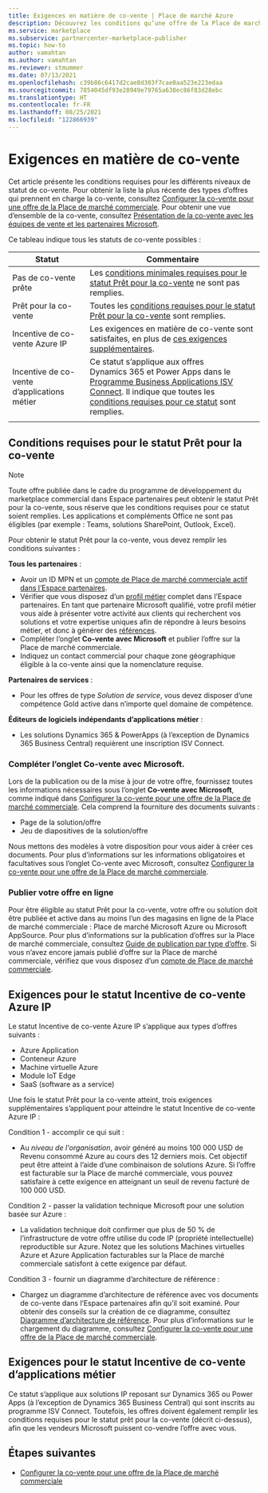 ```yaml
---
title: Exigences en matière de co-vente | Place de marché Azure
description: Découvrez les conditions qu’une offre de la Place de marché commerciale Microsoft doit remplir pour être éligible au statut « Prête pour la co-vente » ou « Incentive de co-vente ».
ms.service: marketplace
ms.subservice: partnercenter-marketplace-publisher
ms.topic: how-to
author: vamahtan
ms.author: vamahtan
ms.reviewer: stmummer
ms.date: 07/13/2021
ms.openlocfilehash: c39b86c6417d2cae8d303f7cae0aa523e223edaa
ms.sourcegitcommit: 7854045df93e28949e79765a638ec86f83d28ebc
ms.translationtype: HT
ms.contentlocale: fr-FR
ms.lasthandoff: 08/25/2021
ms.locfileid: "122866939"
---
```

# <a name="co-sell-requirements"></a>Exigences en matière de co-vente

Cet article présente les conditions requises pour les différents niveaux de statut de co-vente. Pour obtenir la liste la plus récente des types d’offres qui prennent en charge la co-vente, consultez [Configurer la co-vente pour une offre de la Place de marché commerciale](co-sell-configure.md). Pour obtenir une vue d’ensemble de la co-vente, consultez [Présentation de la co-vente avec les équipes de vente et les partenaires Microsoft](co-sell-overview.md).

Ce tableau indique tous les statuts de co-vente possibles :

| Statut | Commentaire |
| ------------ | ------------- |
| Pas de co-vente prête | Les [conditions minimales requises pour le statut Prêt pour la co-vente](#requirements-for-co-sell-ready-status) ne sont pas remplies. |
| Prêt pour la co-vente | Toutes les [conditions requises pour le statut Prêt pour la co-vente](#requirements-for-co-sell-ready-status) sont remplies. |
| Incentive de co-vente Azure IP | Les exigences en matière de co-vente sont satisfaites, en plus de [ces exigences supplémentaires](#requirements-for-azure-ip-co-sell-incentive-status). |
| Incentive de co-vente d’applications métier | Ce statut s’applique aux offres Dynamics 365 et Power Apps dans le [Programme Business Applications ISV Connect](business-applications-isv-program.md). Il indique que toutes les [conditions requises pour ce statut](#requirements-for-business-applications-co-sell-incentive-status) sont remplies. |
|||

## <a name="requirements-for-co-sell-ready-status"></a>Conditions requises pour le statut Prêt pour la co-vente

> [!NOTE]
> Toute offre publiée dans le cadre du programme de développement du marketplace commercial dans Espace partenaires peut obtenir le statut Prêt pour la co-vente, sous réserve que les conditions requises pour ce statut soient remplies. Les applications et compléments Office ne sont pas éligibles (par exemple : Teams, solutions SharePoint, Outlook, Excel).

Pour obtenir le statut Prêt pour la co-vente, vous devez remplir les conditions suivantes :

**Tous les partenaires** :

- Avoir un ID MPN et un [compte de Place de marché commerciale actif dans l’Espace partenaires](create-account.md).
- Vérifier que vous disposez d’un [profil métier](/partner-center/create-a-marketing-profile) complet dans l’Espace partenaires. En tant que partenaire Microsoft qualifié, votre profil métier vous aide à présenter votre activité aux clients qui recherchent vos solutions et votre expertise uniques afin de répondre à leurs besoins métier, et donc à générer des [références](/partner-center/referrals).
- Compléter l’onglet **Co-vente avec Microsoft** et publier l’offre sur la Place de marché commerciale.
- Indiquez un contact commercial pour chaque zone géographique éligible à la co-vente ainsi que la nomenclature requise.

**Partenaires de services** :

- Pour les offres de type _Solution de service_, vous devez disposer d’une compétence Gold active dans n’importe quel domaine de compétence.

**Éditeurs de logiciels indépendants d’applications métier** :

- Les solutions Dynamics 365 & PowerApps (à l’exception de Dynamics 365 Business Central) requièrent une inscription ISV Connect.

### <a name="complete-the-co-sell-with-microsoft-tab"></a>Compléter l’onglet Co-vente avec Microsoft.

Lors de la publication ou de la mise à jour de votre offre, fournissez toutes les informations nécessaires sous l’onglet **Co-vente avec Microsoft**, comme indiqué dans [Configurer la co-vente pour une offre de la Place de marché commerciale](./co-sell-configure.md). Cela comprend la fourniture des documents suivants :

- Page de la solution/offre
- Jeu de diapositives de la solution/offre

Nous mettons des modèles à votre disposition pour vous aider à créer ces documents. Pour plus d’informations sur les informations obligatoires et facultatives sous l’onglet Co-vente avec Microsoft, consultez [Configurer la co-vente pour une offre de la Place de marché commerciale](./co-sell-configure.md).

### <a name="publish-your-offer-live"></a>Publier votre offre en ligne

Pour être éligible au statut Prêt pour la co-vente, votre offre ou solution doit être publiée et active dans au moins l’un des magasins en ligne de la Place de marché commerciale : Place de marché Microsoft Azure ou Microsoft AppSource. Pour plus d’informations sur la publication d’offres sur la Place de marché commerciale, consultez [Guide de publication par type d’offre](publisher-guide-by-offer-type.md). Si vous n’avez encore jamais publié d’offre sur la Place de marché commerciale, vérifiez que vous disposez d’un [compte de Place de marché commerciale](create-account.md).

## <a name="requirements-for-azure-ip-co-sell-incentive-status"></a>Exigences pour le statut Incentive de co-vente Azure IP

Le statut Incentive de co-vente Azure IP s’applique aux types d’offres suivants :

- Azure Application
- Conteneur Azure
- Machine virtuelle Azure
- Module IoT Edge
- SaaS (software as a service)

Une fois le statut Prêt pour la co-vente atteint, trois exigences supplémentaires s’appliquent pour atteindre le statut Incentive de co-vente Azure IP :

Condition 1 - accomplir ce qui suit :

- Au _niveau de l'organisation_, avoir généré au moins 100 000 USD de Revenu consommé Azure au cours des 12 derniers mois. Cet objectif peut être atteint à l’aide d’une combinaison de solutions Azure. Si l’offre est facturable sur la Place de marché commerciale, vous pouvez satisfaire à cette exigence en atteignant un seuil de revenu facturé de 100 000 USD.

Condition 2 - passer la validation technique Microsoft pour une solution basée sur Azure :
- La validation technique doit confirmer que plus de 50 % de l’infrastructure de votre offre utilise du code IP (propriété intellectuelle) reproductible sur Azure. Notez que les solutions Machines virtuelles Azure et Azure Application facturables sur la Place de marché commerciale satisfont à cette exigence par défaut.

Condition 3 - fournir un diagramme d’architecture de référence :
- Chargez un diagramme d’architecture de référence avec vos documents de co-vente dans l’Espace partenaires afin qu’il soit examiné. Pour obtenir des conseils sur la création de ce diagramme, consultez [Diagramme d’architecture de référence](reference-architecture-diagram.md). Pour plus d’informations sur le chargement du diagramme, consultez [Configurer la co-vente pour une offre de la Place de marché commerciale](./co-sell-configure.md).

## <a name="requirements-for-business-applications-co-sell-incentive-status"></a>Exigences pour le statut Incentive de co-vente d’applications métier

Ce statut s’applique aux solutions IP reposant sur Dynamics 365 ou Power Apps (à l’exception de Dynamics 365 Business Central) qui sont inscrits au programme ISV Connect. Toutefois, les offres doivent également remplir les conditions requises pour le statut prêt pour la co-vente (décrit ci-dessus), afin que les vendeurs Microsoft puissent co-vendre l’offre avec vous.

## <a name="next-steps"></a>Étapes suivantes

- [Configurer la co-vente pour une offre de la Place de marché commerciale](./co-sell-configure.md)